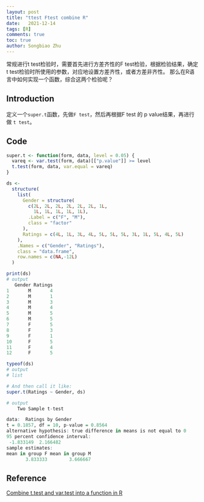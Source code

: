 ```yaml
---
layout: post
title: "ttest Ftest combine R"
date:   2021-12-14
tags: [R]
comments: true
toc: true
author: Songbiao Zhu
---
```


常规进行t test检验时，需要首先进行方差齐性的F test检验，根据检验结果，确定t test检验时所使用的参数，对应地设置方差齐性，或者方差非齐性。 那么在R语言中如何实现一个函数，综合这两个检验呢？

<!-- more -->

## Introduction

定义一个`super.t`函数，先做`F test`，然后再根据F test 的 p value结果，再进行做 `t test`。

## Code

```R
super.t <- function(form, data, level = 0.05) {
  vareq <- var.test(form, data)[["p.value"]] >= level
  t.test(form, data, var.equal = vareq)
}

ds <-
  structure(
    list(
      Gender = structure(
        c(2L, 2L, 2L, 2L, 2L, 2L, 1L,
          1L, 1L, 1L, 1L, 1L),
        .Label = c("F", "M"),
        class = "factor"
      ),
      Ratings = c(4L, 1L, 3L, 4L, 5L, 5L, 5L, 3L, 1L, 5L, 4L, 5L)
    ),
    .Names = c("Gender", "Ratings"),
    class = "data.frame",
    row.names = c(NA,-12L)
  )

print(ds)
# output
   Gender Ratings
1       M       4
2       M       1
3       M       3
4       M       4
5       M       5
6       M       5
7       F       5
8       F       3
9       F       1
10      F       5
11      F       4
12      F       5

typeof(ds)
# output
# list

# And then call it like:
super.t(Ratings ~ Gender, ds)

# output
	Two Sample t-test

data:  Ratings by Gender
t = 0.1857, df = 10, p-value = 0.8564
alternative hypothesis: true difference in means is not equal to 0
95 percent confidence interval:
 -1.833149  2.166482
sample estimates:
mean in group F mean in group M 
       3.833333        3.666667 
```

## Reference

[Combine t.test and var.test into a function in R](https://stackoverflow.com/questions/26353279/combine-t-test-and-var-test-into-a-function-in-r)
